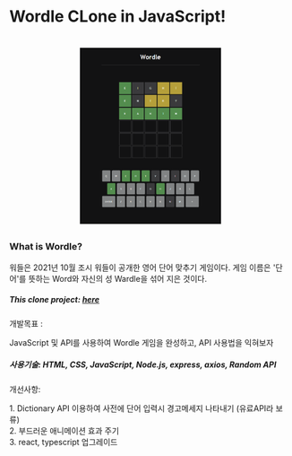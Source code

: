 <h1>Wordle CLone in JavaScript!<h1>
<div align="center">
  <img src="./README/screenshot.png" width="50%">
</div>

<h3>What is Wordle?</h3>
<p>워들은 2021년 10월 조시 워들이 공개한 영어 단어 맞추기 게임이다. 게임 이름은 '단어'를 뜻하는 Word와 자신의 성 Wardle을 섞어 지은 것이다.</p>

<h5>This clone project: <a href="https://heina-effect.github.io/wordle-javascript/">here</a></h5>
<p>개발목표 : </p> JavaScript 및 API를 사용하여 Wordle 게임을 완성하고, API 사용법을 익혀보자<br>
  
 <h5>사용기술: HTML, CSS, JavaScript, Node.js, express, axios, Random API</h5>
  
  <p> 개선사항: </p>
1. Dictionary API 이용하여 사전에 단어 입력시 경고메세지 나타내기 (유료API라 보류) <br>
2. 부드러운 애니메이션 효과 주기<br>
3. react, typescript 업그레이드<br>
